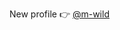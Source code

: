 New profile 👉 [@m-wild](https://github.com/m-wild)

<!---
tehmantra/tehmantra is a ✨ special ✨ repository because its `README.md` (this file) appears on your GitHub profile.
You can click the Preview link to take a look at your changes.
--->
